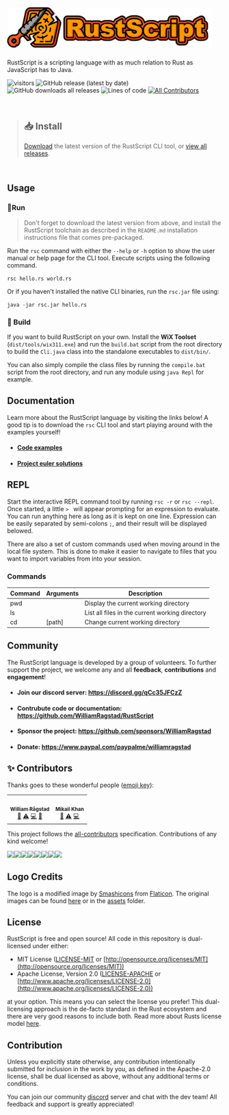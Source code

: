 <div>
    <h1>
        <img src="assets/logo.png" width="480">
    </h1>
    <p>
        RustScript is a scripting language with as much relation to Rust as JavaScript has to Java.
    </p>
</div>

![visitors](https://visitor-badge.glitch.me/badge?page_id=WilliamRagstad.RustScript)
![GitHub release (latest by date)](https://img.shields.io/github/v/release/WilliamRagstad/RustScript?style=flat-square)
![GitHub downloads all releases](https://img.shields.io/github/downloads/WilliamRagstad/RustScript/total?style=flat-square)
![Lines of code](https://img.shields.io/tokei/lines/github/WilliamRagstad/RustScript?label=lines%20of%20code&style=flat-square) <!-- ALL-CONTRIBUTORS-BADGE:START - Do not remove or modify this section -->
[![All Contributors](https://img.shields.io/badge/all_contributors-2-orange.svg?style=flat-square)](#contributors-)
<!-- ALL-CONTRIBUTORS-BADGE:END -->

<br>

> ## 📥 Install
>
> [Download](https://github.com/WilliamRagstad/RustScript/releases/latest/download/rsc.zip) the latest version of the RustScript CLI tool, or [view all releases](https://github.com/WilliamRagstad/RustScript/releases).

<br>

## Usage

### 🔌Run

> Don't forget to download the latest version from above, and install the RustScript toolchain as described in the `README.md` installation instructions file that comes pre-packaged.

Run the `rsc` command with either the `--help` or `-h` option to show the user manual or help page for the CLI tool.
Execute scripts using the following command.

```shell
rsc hello.rs world.rs
```

Or if you haven't installed the native CLI binaries, run the `rsc.jar` file using:

```shell
java -jar rsc.jar hello.rs
```

### 🔨 Build

If you want to build RustScript on your own. Install the **WiX Toolset** (`dist/tools/wix311.exe`) and run the `build.bat` script from the root directory to build the `Cli.java` class into the standalone executables to `dist/bin/`.

You can also simply compile the class files by running the `compile.bat` script from the root directory, and run any module using `java Repl` for example.



## Documentation

Learn more about the RustScript language by visiting the links below! A good tip is to download the `rsc` CLI tool and start playing around with the examples yourself!

* #### [Code examples](doc/EXAMPLES.md)

* #### [Project euler solutions](doc/PROJECT_EULER.md)



## REPL

Start the interactive REPL command tool by running `rsc -r`  or `rsc --repl`. Once started, a little `> ` will appear prompting for an expression to evaluate. You can run anything here as long as it is kept on one line. Expression can be easily separated by semi-colons `;`, and their result will be displayed belowed.

There are also a set of custom commands used when moving around in the local file system. This is done to make it easier to navigate to files that you want to import variables from into your session.

### Commands

| Command | Arguments | Description                                     |
| ------- | --------- | ----------------------------------------------- |
| pwd     |           | Display the current working directory           |
| ls      |           | List all files in the current working directory |
| cd      | [path]    | Change current working directory                |

  

## Community
The RustScript language is developed by a group of volunteers. To further support the project, we welcome any and all **feedback**, **contributions** and **engagement**!


* #### Join our discord server: https://discord.gg/qCc35JFCzZ
* #### Contrubute code or documentation: https://github.com/WilliamRagstad/RustScript
* #### Sponsor the project: https://github.com/sponsors/WilliamRagstad
* #### Donate: https://www.paypal.com/paypalme/williamragstad



## ✨ Contributors

Thanks goes to these wonderful people ([emoji key](https://allcontributors.org/docs/en/emoji-key)):

<!-- ALL-CONTRIBUTORS-LIST:START - Do not remove or modify this section -->
<!-- prettier-ignore-start -->
<!-- markdownlint-disable -->

<table>
  <tr>
    <td align="center"><a href="https://www.williamragstad.com/"><img src="https://avatars.githubusercontent.com/u/41281398?v=4?s=100" width="100px;" alt=""/><br /><sub><b>William Rågstad</b></sub></a><br /><a href="#maintenance-WilliamRagstad" title="Maintenance">🚧</a> <a href="https://github.com/WilliamRagstad/RustScript/commits?author=WilliamRagstad" title="Tests">⚠️</a> <a href="https://github.com/WilliamRagstad/RustScript/commits?author=WilliamRagstad" title="Code">💻</a> <a href="#design-WilliamRagstad" title="Design">🎨</a></td>
    <td align="center"><a href="https://mikail-khan.com"><img src="https://avatars.githubusercontent.com/u/24574272?v=4?s=100" width="100px;" alt=""/><br /><sub><b>Mikail Khan</b></sub></a><br /><a href="https://github.com/WilliamRagstad/RustScript/commits?author=mkhan45" title="Documentation">📖</a> <a href="https://github.com/WilliamRagstad/RustScript/commits?author=mkhan45" title="Tests">⚠️</a> <a href="https://github.com/WilliamRagstad/RustScript/commits?author=mkhan45" title="Code">💻</a></td>
  </tr>
</table>

<!-- markdownlint-restore -->
<!-- prettier-ignore-end -->

<!-- ALL-CONTRIBUTORS-LIST:END -->

This project follows the [all-contributors](https://github.com/all-contributors/all-contributors) specification. Contributions of any kind welcome!

[![](https://sourcerer.io/fame/WilliamRagstad/WilliamRagstad/RustScript/images/0)](https://sourcerer.io/fame/WilliamRagstad/WilliamRagstad/RustScript/links/0)[![](https://sourcerer.io/fame/WilliamRagstad/WilliamRagstad/RustScript/images/1)](https://sourcerer.io/fame/WilliamRagstad/WilliamRagstad/RustScript/links/1)[![](https://sourcerer.io/fame/WilliamRagstad/WilliamRagstad/RustScript/images/2)](https://sourcerer.io/fame/WilliamRagstad/WilliamRagstad/RustScript/links/2)[![](https://sourcerer.io/fame/WilliamRagstad/WilliamRagstad/RustScript/images/3)](https://sourcerer.io/fame/WilliamRagstad/WilliamRagstad/RustScript/links/3)[![](https://sourcerer.io/fame/WilliamRagstad/WilliamRagstad/RustScript/images/4)](https://sourcerer.io/fame/WilliamRagstad/WilliamRagstad/RustScript/links/4)[![](https://sourcerer.io/fame/WilliamRagstad/WilliamRagstad/RustScript/images/5)](https://sourcerer.io/fame/WilliamRagstad/WilliamRagstad/RustScript/links/5)[![](https://sourcerer.io/fame/WilliamRagstad/WilliamRagstad/RustScript/images/6)](https://sourcerer.io/fame/WilliamRagstad/WilliamRagstad/RustScript/links/6)[![](https://sourcerer.io/fame/WilliamRagstad/WilliamRagstad/RustScript/images/7)](https://sourcerer.io/fame/WilliamRagstad/WilliamRagstad/RustScript/links/7)


## Logo Credits

The logo is a modified image by [Smashicons](https://smashicons.com/) from [Flaticon](https://www.flaticon.com). The original images can be found [here](https://www.flaticon.com/search?word=rusty&style=all&order_by=4&type=icon) or in the [assets](https://github.com/WilliamRagstad/RustScript/tree/main/assets) folder.


## License

RustScript is free and open source! All code in this repository is dual-licensed under either:

* MIT License ([LICENSE-MIT](docs/LICENSE-MIT) or [http://opensource.org/licenses/MIT](http://opensource.org/licenses/MIT))
* Apache License, Version 2.0 ([LICENSE-APACHE](docs/LICENSE-APACHE) or [http://www.apache.org/licenses/LICENSE-2.0](http://www.apache.org/licenses/LICENSE-2.0))

at your option. This means you can select the license you prefer! This dual-licensing approach is the de-facto standard in the Rust ecosystem and there are very good reasons to include both. Read more about Rusts license model [here](https://rust-lang.github.io/api-guidelines/necessities.html#necessities).

## Contribution

Unless you explicitly state otherwise, any contribution intentionally submitted for inclusion in the work by you, as defined in the Apache-2.0 license, shall be dual licensed as above, without any additional terms or conditions.

You can join our community [discord](https://discord.gg/qCc35JFCzZ) server and chat with the dev team!
All feedback and support is greatly appreciated!
